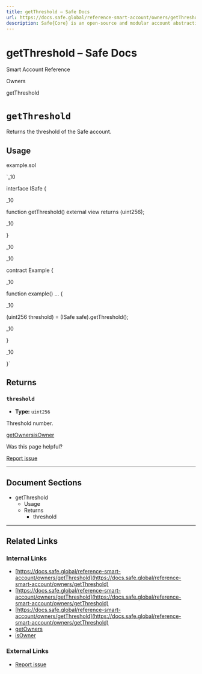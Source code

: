 ```yaml
---
title: getThreshold – Safe Docs
url: https://docs.safe.global/reference-smart-account/owners/getThreshold
description: Safe{Core} is an open-source and modular account abstraction stack. Learn about its features and how to use it.
---
```


# getThreshold – Safe Docs

Smart Account Reference

Owners

getThreshold

# `getThreshold`

Returns the threshold of the Safe account.

## Usage



example.sol

`_10

interface ISafe {

_10

function getThreshold() external view returns (uint256);

_10

}

_10

_10

contract Example {

_10

function example() ... {

_10

(uint256 threshold) = (ISafe safe).getThreshold();

_10

}

_10

}`

## Returns

### `threshold`

- **Type:** `uint256`

Threshold number.

[getOwners](/reference-smart-account/owners/getOwners "getOwners")[isOwner](/reference-smart-account/owners/isOwner "isOwner")

Was this page helpful?

[Report issue](https://github.com/safe-global/safe-docs/issues/new?assignees=&labels=nextra-feedback&projects=&template=nextra-feedback.yml&title=%5BFeedback%5D+)

---

## Document Sections

- getThreshold
  - Usage
  - Returns
    - threshold

---

## Related Links

### Internal Links

- [https://docs.safe.global/reference-smart-account/owners/getThreshold](https://docs.safe.global/reference-smart-account/owners/getThreshold)
- [https://docs.safe.global/reference-smart-account/owners/getThreshold](https://docs.safe.global/reference-smart-account/owners/getThreshold)
- [https://docs.safe.global/reference-smart-account/owners/getThreshold](https://docs.safe.global/reference-smart-account/owners/getThreshold)
- [getOwners](https://docs.safe.global/reference-smart-account/owners/getOwners)
- [isOwner](https://docs.safe.global/reference-smart-account/owners/isOwner)

### External Links

- [Report issue](https://github.com/safe-global/safe-docs/issues/new?assignees=&labels=nextra-feedback&projects=&template=nextra-feedback.yml&title=%5BFeedback%5D+)
